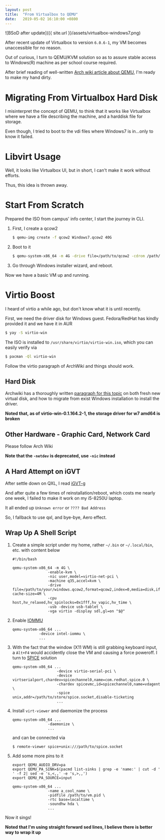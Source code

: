 ```yaml
---
layout: post
title:  "From Virtualbox to QEMU"
date:   2019-05-02 16:10:00 +0800
---
```


![BSoD after update]({{ site.url }}/assets/virtualbox-windows7.png)

After recent update of Virtualbox to version `6.0.6-1`, my VM becomes unaccessible for no reason.

Out of curious, I turn to QEMU/KVM solution so as to assure stable access to Windows(R) machine as per school course required.

After brief reading of well-written [Arch wiki article about QEMU](https://wiki.archlinux.org/index.php/QEMU), I'm ready to make my hand dirty.

# Migrating From Virtualbox Hard Disk

I misinterpret the concept of QEMU, to think that it works like Virtualbox where we have a file describing the machine, and a harddisk file for storage.

Even though, I tried to boot to the vdi files where Windows7 is in...only to know it failed.

# Libvirt Usage

Well, it looks like Virtualbox UI, but in short, I can't make it work without efforts.

Thus, this idea is thrown away.


# Start From Scratch

Prepared the ISO from campus' info center, I start the journey in CLI.

1. First, I create a qcow2

    ```bash
    $ qemu-img create -f qcow2 Windows7.qcow2 40G
    ```

2. Boot to it

    ```bash
    $ qemu-system-x86_64 -m 4G -drive file=/path/to/qcow2 -cdrom /path/to/windows7.iso -vga qxl
    ```

3. Go through Windows installer wizard, and reboot.

Now we have a basic VM up and running.

# Virtio Boost

I heard of virtio a while ago, but don't know what it is until recently.

First, we need the driver disk for Windows guest. Fedora/RedHat has kindly provided it and we have it in AUR

```bash
$ yay -S virtio-win
```

The ISO is installed to `/usr/share/virtio/virtio-win.iso`, which you can easily verify via

```bash
$ pacman -Ql virtio-win
```

Follow the virtio paragraph of ArchWiki and things should work.

## Hard Disk

Archwiki has a thoroughly written [paragraph for this topic](https://wiki.archlinux.org/index.php/QEMU#Preparing_a_Windows_guest) on both fresh new virtual disk, and how to migrate from exist Windows installation to install the driver.

__Noted that, as of virtio-win-0.1.164.2-1, the storage driver for w7 amd64 is broken__

## Other Hardware - Graphic Card, Network Card

Please follow Arch Wiki

__Note that the `-netdev` is deprecated, use `-nic` instead__

## A Hard Attempt on iGVT

After settle down on QXL, I read [iGVT-g](https://www.reddit.com/r/VFIO/comments/8h352p/guide_running_windows_via_qemukvm_and_intel_gvtg/)

And after quite a few times of reinstallation/reboot, which costs me nearly one week, I failed to make it work on my i5-8250U laptop.

It all ended up `Unknown error` or `???? Bad Address`

So, I fallback to use qxl, and bye-bye, Aero effect.

## Wrap Up A Shell Script

1. Create a simple script under my home, rather `~/.bin` or `~/.local/bin`, etc. with content below

    ```(bash)
    #!/bin/bash

    qemu-system-x86_64 -m 4G \
                    -enable-kvm \
                    -nic user,model=virtio-net-pci \
                    -machine q35,accel=kvm \
                    -drive file=/path/to/your/windows.qcow2,format=qcow2,index=0,media=disk,if=virtio,aio=native,cache.direct=on,l2-cache-size=4M \
                    -cpu host,hv_relaxed,hv_spinlocks=0x1fff,hv_vapic,hv_time \
                    -usb -device usb-tablet \
                    -vga virtio -display sdl,gl=on "$@"
    ```

2. Enable [IOMMU](https://wiki.archlinux.org/index.php/QEMU#Enabling_IOMMU_(Intel_VT-d/AMD-Vi)_support)

    ```(bash)
    qemu-system-x86_64 ...
                -device intel-iommu \
                ...
    ```

3. With the fact that the window (X11 WM) is still grabbing keyboard input, a `Alt+F4` would accidently close the VM and causing a force poweroff. I turn to [SPICE](https://wiki.archlinux.org/index.php/QEMU#SPICE) solution

    ```(bash)
    qemu-system-x86_64 ...
                        -device virtio-serial-pci \
                        -device virtserialport,chardev=spicechannel0,name=com.redhat.spice.0 \
                        -chardev spicevmc,id=spicechannel0,name=vdagent \
                        -spice unix,addr=/path/to/store/spice.socket,disable-ticketing
                        ...
    ```

4. Install `virt-viewer` and daemonize the process

    ```(bash)
    qemu-system-x86_64 ...
                    -daemonize \
                    ...
    ```

    and can be connected via

    ```
    $ remote-viewer spice+unix:///path/to/spice.socket
    ```

5. Add some more pins to it

    ```(bash)
    export QEMU_AUDIO_DRV=pa
    export QEMU_PA_SINK=$(pacmd list-sinks | grep -e 'name:' | cut -d ' ' -f 2| sed -e 's,<,,' -e 's,>,,')
    export QEMU_PA_SOURCE=input

    qemu-system-x86_64 ...
                    -name a_cool_name \
                    -pidfile /path/to/vm.pid \
                    -rtc base=localtime \
                    -soundhw hda \
                    ...
    ```

Now it sings!

__Noted that I'm using straight forward sed lines, I believe there is better way to wrap it up__
